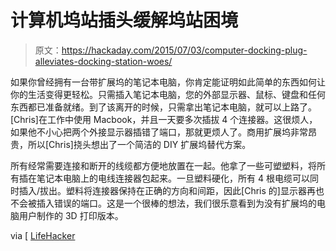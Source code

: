 # 计算机坞站插头缓解坞站困境

> 原文：<https://hackaday.com/2015/07/03/computer-docking-plug-alleviates-docking-station-woes/>

如果你曾经拥有一台带扩展坞的笔记本电脑，你肯定能证明如此简单的东西如何让你的生活变得更轻松。只需插入笔记本电脑，您的外部显示器、鼠标、键盘和任何东西都已准备就绪。到了该离开的时候，只需拿出笔记本电脑，就可以上路了。[Chris]在工作中使用 Macbook，并且一天要多次插拔 4 个连接器。这很烦人，如果他不小心把两个外接显示器插错了端口，那就更烦人了。商用扩展坞非常昂贵，所以[Chris]挠头想出了一个简洁的 DIY 扩展坞替代方案。

所有经常需要连接和断开的线缆都方便地放置在一起。他拿了一些可塑塑料，将所有插在笔记本电脑上的电线连接器包起来。一旦塑料硬化，所有 4 根电缆可以同时插入/拔出。塑料将连接器保持在正确的方向和间距，因此[Chris 的]显示器再也不会被插入错误的端口。这是一个很棒的想法，我们很乐意看到为没有扩展坞的电脑用户制作的 3D 打印版本。

via [ [LifeHacker](http://www.lifehacker.com.au/2012/08/make-a-custom-laptop-docking-station-out-of-mouldable-plastic/)